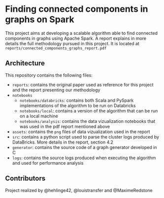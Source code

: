 # Finding connected components in graphs on Spark

This project aims at developing a scalable algorithm able to find connected components in graphs using Apache Spark. A report explains in more details the full methodology pursued in this project. It is located at ```reports/connected_components_graphs_report.pdf```

## Architecture

This repository contains the following files:
* ```reports```: contains the original paper used as reference for this project and the report presenting our methodology
* ```notebooks```
  * ```notebooks/databricks```: contains both Scala and PySpark implementations of the algorithm to be run on Databricks
  * ```notebooks/local```: contains a version of the algorithm that can be run on a local machine 
  * ```notebooks/analysis```: contains the data vizualization notebooks that was used in the pdf report mentioned above
* ```assets```: contains the ```png``` files of data vizualization used in the report
* ```src```: contains a python script used to parse the cluster logs produced by DataBricks. More details in the report, section 4.2
* ```generator```: contains the source code of a graph generator developed in C
* ```logs```: contains the source logs produced when executing the algorithm and used for performance analysis

## Contributors

Project realized by @hehlinge42, @louistransfer and @MaximeRedstone 
